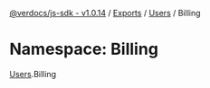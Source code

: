 [@verdocs/js-sdk - v1.0.14](../README.md) / [Exports](../modules.md) / [Users](Users.md) / Billing

# Namespace: Billing

[Users](Users.md).Billing
